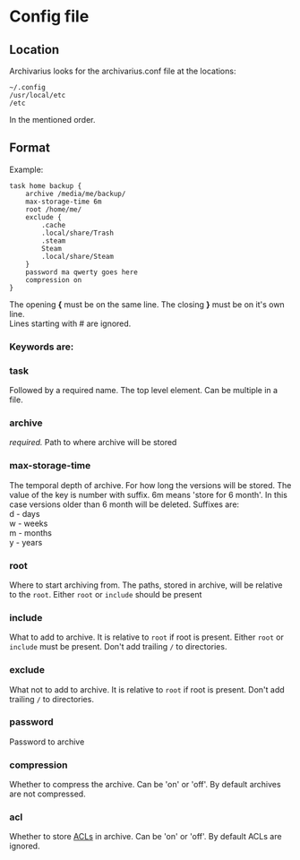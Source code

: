 # Config file

## Location

Archivarius looks for the archivarius.conf file at the locations:

	~/.config
	/usr/local/etc
	/etc

In the mentioned order.

## Format

Example:
 
	task home backup {
		archive /media/me/backup/
		max-storage-time 6m
		root /home/me/
		exclude {
			.cache
			.local/share/Trash
			.steam
			Steam
			.local/share/Steam
		}
		password ma qwerty goes here
		compression on
	}

The opening **{** must be on the same line. The closing **}** must be on it's own line.  
Lines starting with # are ignored.

### Keywords are:

### task
Followed by a required name. The top level element. Can be multiple in a file.

### archive
*required.* Path to where archive will be stored

### max-storage-time
The temporal depth of archive. For how long the versions will be stored. 
The value of the key is number with suffix. 6m means 'store for 6 month'. In this case versions older
than 6 month will be deleted. 
Suffixes are:  
	d - days  
	w - weeks  
	m - months  
	y - years  

### root
Where to start archiving from. The paths, stored in archive, will be relative to the `root`. Either `root` or `include` should be present

### include
What to add to archive. It is relative to `root` if root is present. Either `root` or `include` must be present.
Don't add trailing `/` to directories.

### exclude
What not to add to archive. It is relative to `root` if root is present.
Don't add trailing `/` to directories.

### password
Password to archive

### compression 
Whether to compress the archive. Can be 'on' or 'off'. By default archives are not compressed.

### acl
Whether to store [ACLs][1] in archive. Can be 'on' or 'off'. By default ACLs are ignored.

[1]: https://en.wikipedia.org/wiki/Access-control_list




